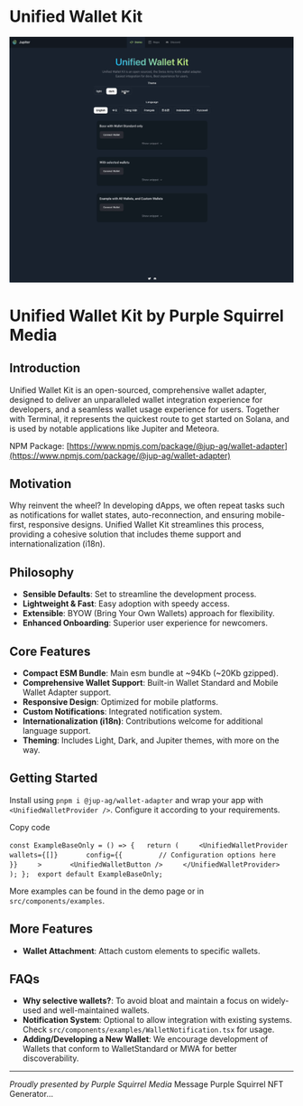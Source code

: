 # Unified Wallet Kit

<img src="public/unified-wallet-kit-demo.gif" />

Unified Wallet Kit by Purple Squirrel Media
===========================================

Introduction
------------

Unified Wallet Kit is an open-sourced, comprehensive wallet adapter, designed to deliver an unparalleled wallet integration experience for developers, and a seamless wallet usage experience for users. Together with Terminal, it represents the quickest route to get started on Solana, and is used by notable applications like Jupiter and Meteora.

NPM Package: [https://www.npmjs.com/package/@jup-ag/wallet-adapter](https://www.npmjs.com/package/@jup-ag/wallet-adapter)

Motivation
----------

Why reinvent the wheel? In developing dApps, we often repeat tasks such as notifications for wallet states, auto-reconnection, and ensuring mobile-first, responsive designs. Unified Wallet Kit streamlines this process, providing a cohesive solution that includes theme support and internationalization (i18n).

Philosophy
----------

*   **Sensible Defaults**: Set to streamline the development process.
*   **Lightweight & Fast**: Easy adoption with speedy access.
*   **Extensible**: BYOW (Bring Your Own Wallets) approach for flexibility.
*   **Enhanced Onboarding**: Superior user experience for newcomers.

Core Features
-------------

*   **Compact ESM Bundle**: Main esm bundle at ~94Kb (~20Kb gzipped).
*   **Comprehensive Wallet Support**: Built-in Wallet Standard and Mobile Wallet Adapter support.
*   **Responsive Design**: Optimized for mobile platforms.
*   **Custom Notifications**: Integrated notification system.
*   **Internationalization (i18n)**: Contributions welcome for additional language support.
*   **Theming**: Includes Light, Dark, and Jupiter themes, with more on the way.

Getting Started
---------------

Install using `pnpm i @jup-ag/wallet-adapter` and wrap your app with `<UnifiedWalletProvider />`. Configure it according to your requirements.

Copy code

`const ExampleBaseOnly = () => {   return (     <UnifiedWalletProvider       wallets={[]}       config={{         // Configuration options here       }}     >       <UnifiedWalletButton />     </UnifiedWalletProvider>   ); };  export default ExampleBaseOnly;`

More examples can be found in the demo page or in `src/components/examples`.

More Features
-------------

*   **Wallet Attachment**: Attach custom elements to specific wallets.

FAQs
----

*   **Why selective wallets?**: To avoid bloat and maintain a focus on widely-used and well-maintained wallets.
*   **Notification System**: Optional to allow integration with existing systems. Check `src/components/examples/WalletNotification.tsx` for usage.
*   **Adding/Developing a New Wallet**: We encourage development of Wallets that conform to WalletStandard or MWA for better discoverability.

* * *

_Proudly presented by Purple Squirrel Media_
Message Purple Squirrel NFT Generator…
